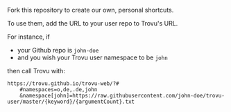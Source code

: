 Fork this repository to create our own, personal shortcuts.

To use them, add the URL to your user repo to Trovu's URL.

For instance, if

- your Github repo is `john-doe`
- and you wish your Trovu user namespace to be `john`

then call Trovu with:
    
    https://trovu.github.io/trovu-web/?#
        #namespaces=o,de,.de,john
        &namespace[john]=https://raw.githubusercontent.com/john-doe/trovu-user/master/{keyword}/{argumentCount}.txt

